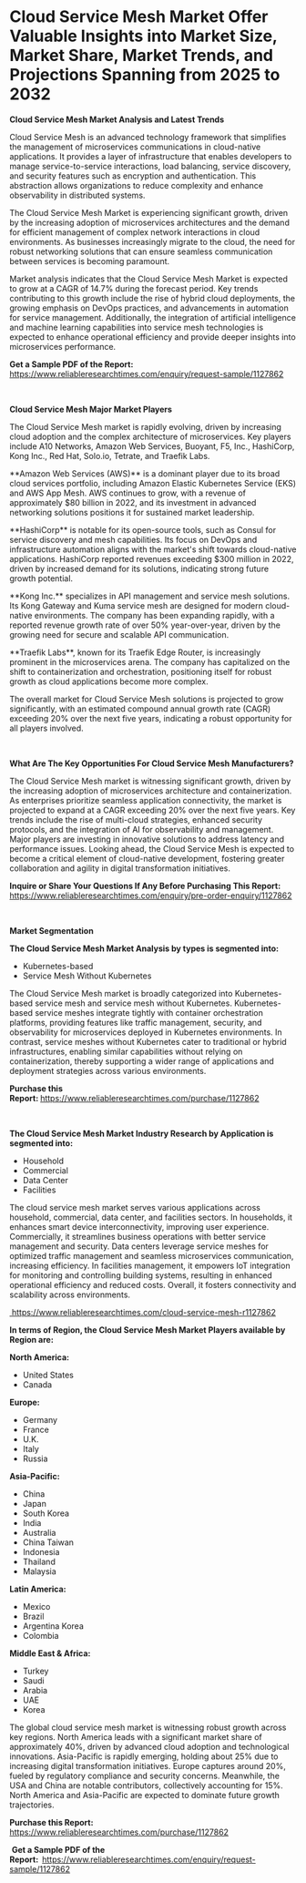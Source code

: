 <p><h1>Cloud Service Mesh Market Offer Valuable Insights into Market Size, Market Share, Market Trends, and Projections Spanning from 2025 to 2032</h1></p><p><strong>Cloud Service Mesh Market Analysis and Latest Trends</strong></p>
<p><p>Cloud Service Mesh is an advanced technology framework that simplifies the management of microservices communications in cloud-native applications. It provides a layer of infrastructure that enables developers to manage service-to-service interactions, load balancing, service discovery, and security features such as encryption and authentication. This abstraction allows organizations to reduce complexity and enhance observability in distributed systems.</p><p>The Cloud Service Mesh Market is experiencing significant growth, driven by the increasing adoption of microservices architectures and the demand for efficient management of complex network interactions in cloud environments. As businesses increasingly migrate to the cloud, the need for robust networking solutions that can ensure seamless communication between services is becoming paramount. </p><p>Market analysis indicates that the Cloud Service Mesh Market is expected to grow at a CAGR of 14.7% during the forecast period. Key trends contributing to this growth include the rise of hybrid cloud deployments, the growing emphasis on DevOps practices, and advancements in automation for service management. Additionally, the integration of artificial intelligence and machine learning capabilities into service mesh technologies is expected to enhance operational efficiency and provide deeper insights into microservices performance.</p></p>
<p><strong>Get a Sample PDF of the Report:&nbsp;</strong> <a href="https://www.reliableresearchtimes.com/enquiry/request-sample/1127862?utm_campaign=3350&utm_medium=2&utm_source=Github&utm_content=ia&utm_term=17042025&utm_id=cloud-service-mesh">https://www.reliableresearchtimes.com/enquiry/request-sample/1127862</a></p>
<p>&nbsp;</p>
<p><strong>Cloud Service Mesh Major Market Players</strong></p>
<p><p>The Cloud Service Mesh market is rapidly evolving, driven by increasing cloud adoption and the complex architecture of microservices. Key players include A10 Networks, Amazon Web Services, Buoyant, F5, Inc., HashiCorp, Kong Inc., Red Hat, Solo.io, Tetrate, and Traefik Labs.</p><p>**Amazon Web Services (AWS)** is a dominant player due to its broad cloud services portfolio, including Amazon Elastic Kubernetes Service (EKS) and AWS App Mesh. AWS continues to grow, with a revenue of approximately $80 billion in 2022, and its investment in advanced networking solutions positions it for sustained market leadership.</p><p>**HashiCorp** is notable for its open-source tools, such as Consul for service discovery and mesh capabilities. Its focus on DevOps and infrastructure automation aligns with the market's shift towards cloud-native applications. HashiCorp reported revenues exceeding $300 million in 2022, driven by increased demand for its solutions, indicating strong future growth potential.</p><p>**Kong Inc.** specializes in API management and service mesh solutions. Its Kong Gateway and Kuma service mesh are designed for modern cloud-native environments. The company has been expanding rapidly, with a reported revenue growth rate of over 50% year-over-year, driven by the growing need for secure and scalable API communication.</p><p>**Traefik Labs**, known for its Traefik Edge Router, is increasingly prominent in the microservices arena. The company has capitalized on the shift to containerization and orchestration, positioning itself for robust growth as cloud applications become more complex.</p><p>The overall market for Cloud Service Mesh solutions is projected to grow significantly, with an estimated compound annual growth rate (CAGR) exceeding 20% over the next five years, indicating a robust opportunity for all players involved.</p></p>
<p>&nbsp;</p>
<p><strong>What Are The Key Opportunities For Cloud Service Mesh Manufacturers?</strong></p>
<p><p>The Cloud Service Mesh market is witnessing significant growth, driven by the increasing adoption of microservices architecture and containerization. As enterprises prioritize seamless application connectivity, the market is projected to expand at a CAGR exceeding 20% over the next five years. Key trends include the rise of multi-cloud strategies, enhanced security protocols, and the integration of AI for observability and management. Major players are investing in innovative solutions to address latency and performance issues. Looking ahead, the Cloud Service Mesh is expected to become a critical element of cloud-native development, fostering greater collaboration and agility in digital transformation initiatives.</p></p>
<p><strong>Inquire or Share Your Questions If Any Before Purchasing This Report:</strong> <a href="https://www.reliableresearchtimes.com/enquiry/pre-order-enquiry/1127862?utm_campaign=3350&utm_medium=2&utm_source=Github&utm_content=ia&utm_term=17042025&utm_id=cloud-service-mesh">https://www.reliableresearchtimes.com/enquiry/pre-order-enquiry/1127862</a></p>
<p>&nbsp;</p>
<p><strong>Market Segmentation</strong></p>
<p><strong>The Cloud Service Mesh Market Analysis by types is segmented into:</strong></p>
<p><ul><li>Kubernetes-based</li><li>Service Mesh Without Kubernetes</li></ul></p>
<p><p>The Cloud Service Mesh market is broadly categorized into Kubernetes-based service mesh and service mesh without Kubernetes. Kubernetes-based service meshes integrate tightly with container orchestration platforms, providing features like traffic management, security, and observability for microservices deployed in Kubernetes environments. In contrast, service meshes without Kubernetes cater to traditional or hybrid infrastructures, enabling similar capabilities without relying on containerization, thereby supporting a wider range of applications and deployment strategies across various environments.</p></p>
<p><strong>Purchase this Report:&nbsp;</strong><a href="https://www.reliableresearchtimes.com/purchase/1127862?utm_campaign=3350&utm_medium=2&utm_source=Github&utm_content=ia&utm_term=17042025&utm_id=cloud-service-mesh">https://www.reliableresearchtimes.com/purchase/1127862</a></p>
<p>&nbsp;</p>
<p><strong>The Cloud Service Mesh Market Industry Research by Application is segmented into:</strong></p>
<p><ul><li>Household</li><li>Commercial</li><li>Data Center</li><li>Facilities</li></ul></p>
<p><p>The cloud service mesh market serves various applications across household, commercial, data center, and facilities sectors. In households, it enhances smart device interconnectivity, improving user experience. Commercially, it streamlines business operations with better service management and security. Data centers leverage service meshes for optimized traffic management and seamless microservices communication, increasing efficiency. In facilities management, it empowers IoT integration for monitoring and controlling building systems, resulting in enhanced operational efficiency and reduced costs. Overall, it fosters connectivity and scalability across environments.</p></p>
<p><a href="https://www.reliableresearchtimes.com/cloud-service-mesh-r1127862?utm_campaign=3350&utm_medium=2&utm_source=Github&utm_content=ia&utm_term=17042025&utm_id=cloud-service-mesh">&nbsp;https://www.reliableresearchtimes.com/cloud-service-mesh-r1127862</a></p>
<p><strong>In terms of Region, the Cloud Service Mesh Market Players available by Region are:</strong></p>
<p>
    <p> <strong> North America: </strong>
        <ul>
            <li>United States</li>
            <li>Canada</li>
        </ul>
        </p> 
    <p> <strong> Europe: </strong>
        <ul>
            <li>Germany</li>
            <li>France</li>
            <li>U.K.</li>
            <li>Italy</li>
            <li>Russia</li>
        </ul>
        </p> 
    <p> <strong> Asia-Pacific: </strong>
        <ul>
            <li>China</li>
            <li>Japan</li>
            <li>South Korea</li>
            <li>India</li>
            <li>Australia</li>
            <li>China Taiwan</li>
            <li>Indonesia</li>
            <li>Thailand</li>
            <li>Malaysia</li>
        </ul>
        </p> 
    <p> <strong> Latin America: </strong>
        <ul>
            <li>Mexico</li>
            <li>Brazil</li>
            <li>Argentina Korea</li>
            <li>Colombia</li>
        </ul>
        </p> 
    <p> <strong> Middle East & Africa: </strong>
        <ul>
            <li>Turkey</li>
            <li>Saudi</li>
            <li>Arabia</li>
            <li>UAE</li>
            <li>Korea</li>
        </ul>
    </p>
    </p>
<p><p>The global cloud service mesh market is witnessing robust growth across key regions. North America leads with a significant market share of approximately 40%, driven by advanced cloud adoption and technological innovations. Asia-Pacific is rapidly emerging, holding about 25% due to increasing digital transformation initiatives. Europe captures around 20%, fueled by regulatory compliance and security concerns. Meanwhile, the USA and China are notable contributors, collectively accounting for 15%. North America and Asia-Pacific are expected to dominate future growth trajectories.</p></p>
<p><strong>Purchase this Report: </strong><a href="https://www.reliableresearchtimes.com/purchase/1127862?utm_campaign=3350&utm_medium=2&utm_source=Github&utm_content=ia&utm_term=17042025&utm_id=cloud-service-mesh">https://www.reliableresearchtimes.com/purchase/1127862</a></p>
<p>&nbsp;<strong>Get a Sample PDF of the Report:&nbsp;&nbsp;</strong><a href="https://www.reliableresearchtimes.com/enquiry/request-sample/1127862?utm_campaign=3350&utm_medium=2&utm_source=Github&utm_content=ia&utm_term=17042025&utm_id=cloud-service-mesh">https://www.reliableresearchtimes.com/enquiry/request-sample/1127862</a></p>
<p><strong></strong></p>
<p><p></p><p></p><p></p></p>